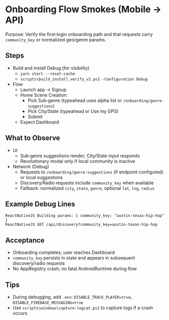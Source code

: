 # Onboarding Flow Smokes (Mobile → API)

Purpose: Verify the first‑login onboarding path and that requests carry `community_key` or normalized geo/genre params.

## Steps
- Build and install Debug (for visibility)
  - `yarn start --reset-cache`
  - `scripts\build_install_verify_v2.ps1 -Configuration Debug`
- Flow
  - Launch app → Signup
  - Home Scene Creation:
    - Pick Sub‑genre (typeahead uses alpha list or `/onboarding/genre-suggestions`)
    - Pick City/State (typeahead or Use my GPS)
    - Submit
  - Expect Dashboard

## What to Observe
- UI
  - Sub‑genre suggestions render; City/State input responds
  - Revolutionary modal only if local community is inactive
- Network (Debug)
  - Requests to `/onboarding/genre-suggestions` (if endpoint configured) or local suggestions
  - Discovery/Radio requests include `community_key` when available
  - Fallback: normalized `city`, `state`, `genre`, optional `lat`, `lng`, `radius`

## Example Debug Lines
```
ReactNativeJS Building params: { community_key: "austin-texas-hip-hop" }
ReactNativeJS GET /api/discovery?community_key=austin-texas-hip-hop
```

## Acceptance
- Onboarding completes; user reaches Dashboard
- `community_key` persists in state and appears in subsequent discovery/radio requests
- No AppRegistry crash; no fatal AndroidRuntime during flow

## Tips
- During debugging, add `.env`: `DISABLE_TRACK_PLAYER=true`, `DISABLE_FIREBASE_MESSAGING=true`
- Use `scripts\windows\capture-logcat.ps1` to capture logs if a crash occurs
